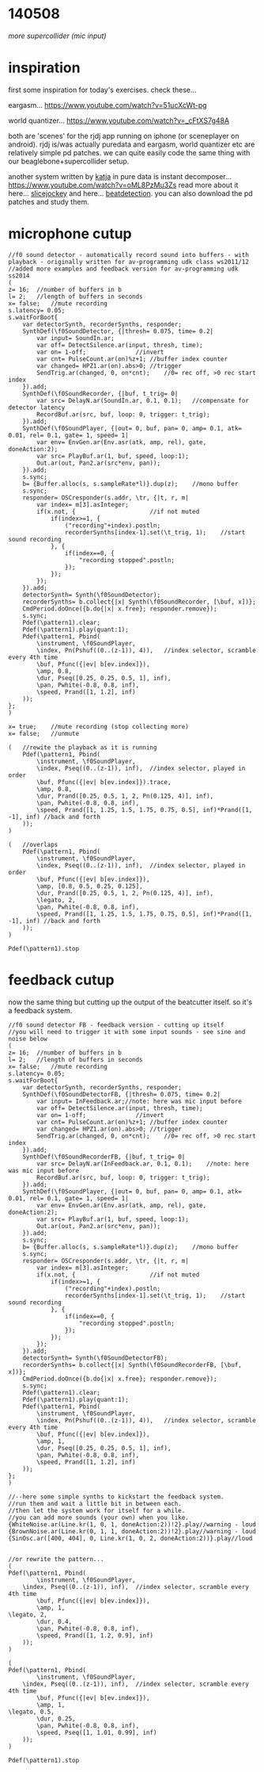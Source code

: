 140508
======

_more supercollider (mic input)_

inspiration
===========
first some inspiration for today's exercises.  check these...

eargasm... https://www.youtube.com/watch?v=51ucXcWt-pg

world quantizer... https://www.youtube.com/watch?v=_cFtXS7g48A

both are 'scenes' for the rjdj app running on iphone (or sceneplayer on android).
rjdj is/was actually puredata and eargasm, world quantizer etc are relatively simple pd patches.
we can quite easily code the same thing with our beaglebone+supercollider setup.

another system written by [katja](www.katjaas.nl) in pure data is instant decomposer... https://www.youtube.com/watch?v=oML8PzMu3Zs
read more about it here... [slicejockey](http://www.katjaas.nl/slicejockey/slicejockey.html) and here... [beatdetection](http://www.katjaas.nl/beatdetection/beatdetection.html).
you can also download the pd patches and study them.

microphone cutup
================

```supercollider
//f0 sound detector - automatically record sound into buffers - with playback - originally written for av-programming udk class ws2011/12
//added more examples and feedback version for av-programming udk ss2014
(
z= 16;	//number of buffers in b
l= 2;	//length of buffers in seconds
x= false;	//mute recording
s.latency= 0.05;
s.waitForBoot{
	var detectorSynth, recorderSynths, responder;
	SynthDef(\f0SoundDetector, {|thresh= 0.075, time= 0.2|
		var input= SoundIn.ar;
		var off= DetectSilence.ar(input, thresh, time);
		var on= 1-off;				//invert
		var cnt= PulseCount.ar(on)%z+1;	//buffer index counter
		var changed= HPZ1.ar(on).abs>0;	//trigger
		SendTrig.ar(changed, 0, on*cnt);	//0= rec off, >0 rec start index
	}).add;
	SynthDef(\f0SoundRecorder, {|buf, t_trig= 0|
		var src= DelayN.ar(SoundIn.ar, 0.1, 0.1);	//compensate for detector latency
		RecordBuf.ar(src, buf, loop: 0, trigger: t_trig);
	}).add;
	SynthDef(\f0SoundPlayer, {|out= 0, buf, pan= 0, amp= 0.1, atk= 0.01, rel= 0.1, gate= 1, speed= 1|
		var env= EnvGen.ar(Env.asr(atk, amp, rel), gate, doneAction:2);
		var src= PlayBuf.ar(1, buf, speed, loop:1);
		Out.ar(out, Pan2.ar(src*env, pan));
	}).add;
	s.sync;
	b= {Buffer.alloc(s, s.sampleRate*l)}.dup(z);	//mono buffer
	s.sync;
	responder= OSCresponder(s.addr, \tr, {|t, r, m|
		var index= m[3].asInteger;
		if(x.not, {						//if not muted
			if(index>=1, {
				("recording"+index).postln;
				recorderSynths[index-1].set(\t_trig, 1);	//start sound recording
			}, {
				if(index==0, {
					"recording stopped".postln;
				});
			});
		});
	}).add;
	detectorSynth= Synth(\f0SoundDetector);
	recorderSynths= b.collect{|x| Synth(\f0SoundRecorder, [\buf, x])};
	CmdPeriod.doOnce({b.do{|x| x.free}; responder.remove});
	s.sync;
	Pdef(\pattern1).clear;
	Pdef(\pattern1).play(quant:1);
	Pdef(\pattern1, Pbind(
		\instrument, \f0SoundPlayer,
		\index, Pn(Pshuf((0..(z-1)), 4)),	//index selector, scramble every 4th time
		\buf, Pfunc({|ev| b[ev.index]}),
		\amp, 0.8,
		\dur, Pseq([0.25, 0.25, 0.5, 1], inf),
		\pan, Pwhite(-0.8, 0.8, inf),
		\speed, Prand([1, 1.2], inf)
	));
};
)

x= true;	//mute recording (stop collecting more)
x= false;	//unmute

(	//rewite the playback as it is running
	Pdef(\pattern1, Pbind(
		\instrument, \f0SoundPlayer,
		\index, Pseq((0..(z-1)), inf),	//index selector, played in order
		\buf, Pfunc({|ev| b[ev.index]}).trace,
		\amp, 0.8,
		\dur, Prand([0.25, 0.5, 1, 2, Pn(0.125, 4)], inf),
		\pan, Pwhite(-0.8, 0.8, inf),
		\speed, Prand([1, 1.25, 1.5, 1.75, 0.75, 0.5], inf)*Prand([1, -1], inf)	//back and forth
	));
)

(	//overlaps
	Pdef(\pattern1, Pbind(
		\instrument, \f0SoundPlayer,
		\index, Pseq((0..(z-1)), inf),	//index selector, played in order
		\buf, Pfunc({|ev| b[ev.index]}),
		\amp, [0.8, 0.5, 0.25, 0.125],
		\dur, Prand([0.25, 0.5, 1, 2, Pn(0.125, 4)], inf),
		\legato, 2,
		\pan, Pwhite(-0.8, 0.8, inf),
		\speed, Prand([1, 1.25, 1.5, 1.75, 0.75, 0.5], inf)*Prand([1, -1], inf)	//back and forth
	));
)

Pdef(\pattern1).stop

```

feedback cutup
==============
now the same thing but cutting up the output of the beatcutter itself.  so it's a feedback system.

```supercollider
//f0 sound detector FB - feedback version - cutting up itself
//you will need to trigger it with some input sounds - see sine and noise below
(
z= 16;	//number of buffers in b
l= 2;	//length of buffers in seconds
x= false;	//mute recording
s.latency= 0.05;
s.waitForBoot{
	var detectorSynth, recorderSynths, responder;
	SynthDef(\f0SoundDetectorFB, {|thresh= 0.075, time= 0.2|
		var input= InFeedback.ar;//note: here was mic input before
		var off= DetectSilence.ar(input, thresh, time);
		var on= 1-off;				//invert
		var cnt= PulseCount.ar(on)%z+1;	//buffer index counter
		var changed= HPZ1.ar(on).abs>0;	//trigger
		SendTrig.ar(changed, 0, on*cnt);	//0= rec off, >0 rec start index
	}).add;
	SynthDef(\f0SoundRecorderFB, {|buf, t_trig= 0|
		var src= DelayN.ar(InFeedback.ar, 0.1, 0.1);	//note: here was mic input before
		RecordBuf.ar(src, buf, loop: 0, trigger: t_trig);
	}).add;
	SynthDef(\f0SoundPlayer, {|out= 0, buf, pan= 0, amp= 0.1, atk= 0.01, rel= 0.1, gate= 1, speed= 1|
		var env= EnvGen.ar(Env.asr(atk, amp, rel), gate, doneAction:2);
		var src= PlayBuf.ar(1, buf, speed, loop:1);
		Out.ar(out, Pan2.ar(src*env, pan));
	}).add;
	s.sync;
	b= {Buffer.alloc(s, s.sampleRate*l)}.dup(z);	//mono buffer
	s.sync;
	responder= OSCresponder(s.addr, \tr, {|t, r, m|
		var index= m[3].asInteger;
		if(x.not, {						//if not muted
			if(index>=1, {
				("recording"+index).postln;
				recorderSynths[index-1].set(\t_trig, 1);	//start sound recording
			}, {
				if(index==0, {
					"recording stopped".postln;
				});
			});
		});
	}).add;
	detectorSynth= Synth(\f0SoundDetectorFB);
	recorderSynths= b.collect{|x| Synth(\f0SoundRecorderFB, [\buf, x])};
	CmdPeriod.doOnce({b.do{|x| x.free}; responder.remove});
	s.sync;
	Pdef(\pattern1).clear;
	Pdef(\pattern1).play(quant:1);
	Pdef(\pattern1, Pbind(
		\instrument, \f0SoundPlayer,
		\index, Pn(Pshuf((0..(z-1)), 4)),	//index selector, scramble every 4th time
		\buf, Pfunc({|ev| b[ev.index]}),
		\amp, 1,
		\dur, Pseq([0.25, 0.25, 0.5, 1], inf),
		\pan, Pwhite(-0.8, 0.8, inf),
		\speed, Prand([1, 1.2], inf)
	));
};
)

//--here some simple synths to kickstart the feedback system.
//run them and wait a little bit in between each.
//then let the system work for itself for a while.
//you can add more sounds (your own) when you like.
{WhiteNoise.ar(Line.kr(1, 0, 1, doneAction:2))!2}.play//warning - loud
{BrownNoise.ar(Line.kr(0, 1, 1, doneAction:2))!2}.play//warning - loud
{SinOsc.ar([400, 404], 0, Line.kr(1, 0, 2, doneAction:2))}.play//loud


//or rewrite the pattern...
(
Pdef(\pattern1, Pbind(
		\instrument, \f0SoundPlayer,
	\index, Pseq((0..(z-1)), inf),	//index selector, scramble every 4th time
		\buf, Pfunc({|ev| b[ev.index]}),
		\amp, 1,
\legato, 2,
		\dur, 0.4,
		\pan, Pwhite(-0.8, 0.8, inf),
		\speed, Prand([1, 1.2, 0.9], inf)
	));
)

(
Pdef(\pattern1, Pbind(
		\instrument, \f0SoundPlayer,
	\index, Pseq((0..(z-1)), inf),	//index selector, scramble every 4th time
		\buf, Pfunc({|ev| b[ev.index]}),
		\amp, 1,
\legato, 0.5,
		\dur, 0.25,
		\pan, Pwhite(-0.8, 0.8, inf),
		\speed, Pseq([1, 1.01, 0.99], inf)
	));
)

Pdef(\pattern1).stop
```
